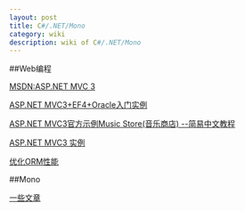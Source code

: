 ```yaml
---
layout: post
title: C#/.NET/Mono
category: wiki
description: wiki of C#/.NET/Mono
---
```


##Web编程

[MSDN:ASP.NET MVC 3](http://msdn.microsoft.com/zh-cn/library/gg416514(v=vs.98))

[ASP.NET MVC3+EF4+Oracle入门实例](http://www.cnblogs.com/yuananyun/category/315964.html)

[ASP.NET MVC3官方示例Music Store(音乐商店) --简易中文教程](http://www.cnblogs.com/ValiantShield/archive/2012/03/16/2399948.html)

[ASP.NET MVC3 实例](http://blog.csdn.net/qq4267002/article/category/604143/2)

[优化ORM性能](http://www.infoq.com/cn/articles/optimizing-orm-performance)

##Mono

[一些文章](http://www.cnblogs.com/shanyou/category/43483.html)
